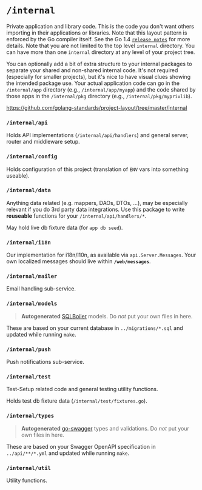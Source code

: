 # `/internal`

Private application and library code. This is the code you don't want others importing in their applications or libraries. Note that this layout pattern is enforced by the Go compiler itself. See the Go 1.4 [`release notes`](https://golang.org/doc/go1.4#internalpackages) for more details. Note that you are not limited to the top level `internal` directory. You can have more than one `internal` directory at any level of your project tree.

You can optionally add a bit of extra structure to your internal packages to separate your shared and non-shared internal code. It's not required (especially for smaller projects), but it's nice to have visual clues showing the intended package use. Your actual application code can go in the `/internal/app` directory (e.g., `/internal/app/myapp`) and the code shared by those apps in the `/internal/pkg` directory (e.g., `/internal/pkg/myprivlib`).

https://github.com/golang-standards/project-layout/tree/master/internal

### `/internal/api`

Holds API implementations (`/internal/api/handlers`) and general server, router and middleware setup.

### `/internal/config`

Holds configuration of this project (translation of `ENV` vars into something useable).

### `/internal/data`

Anything data related (e.g. mappers, DAOs, DTOs, ...), may be especially relevant if you do 3rd party data integrations. Use this package to write **reuseable** functions for your `/internal/api/handlers/*`.

May hold live db fixture data (for `app db seed`).

### `/internal/i18n`

Our implementation for i18n/l10n, as available via `api.Server.Messages`. Your own localized messages should live within **`/web/messages`**.

### `/internal/mailer`

Email handling sub-service.

### `/internal/models`

> **Autogenerated** [SQLBoiler](https://github.com/volatiletech/sqlboiler#getting-started) models. Do *not* put your own files in here.

These are based on your current database in `../migrations/*.sql` and updated while running `make`.

### `/internal/push`

Push notifications sub-service.

### `/internal/test`

Test-Setup related code and general testing utility functions.  

Holds test db fixture data (`/internal/test/fixtures.go`).

### `/internal/types`

> **Autogenerated** [go-swagger](https://github.com/go-swagger/go-swagger) types and validations. Do *not* put your own files in here.

These are based on your Swagger OpenAPI specification in `../api/**/*.yml` and updated while running `make`.

### `/internal/util`

Utility functions.